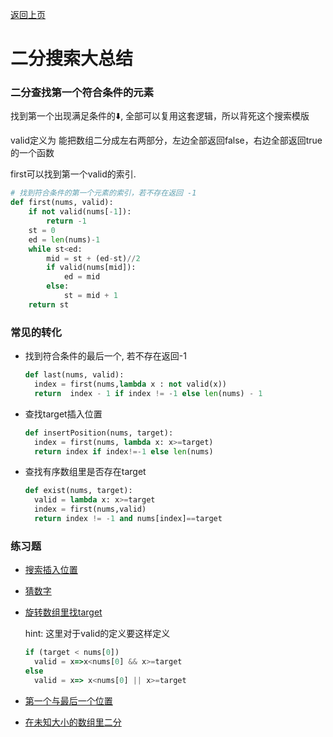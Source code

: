 [返回上页](..)

# 二分搜索大总结

### 二分查找第一个符合条件的元素

 找到第一个出现满足条件的⬇️, 全部可以复用这套逻辑，所以背死这个搜索模版

valid定义为 能把数组二分成左右两部分，左边全部返回false，右边全部返回true的一个函数

first可以找到第一个valid的索引.

```python
# 找到符合条件的第一个元素的索引，若不存在返回 -1
def first(nums, valid):
	if not valid(nums[-1]):
		return -1
	st = 0
	ed = len(nums)-1
	while st<ed:
		mid = st + (ed-st)//2
		if valid(nums[mid]):
			ed = mid
		else:
			st = mid + 1
	return st
```

### 常见的转化

- 找到符合条件的最后一个, 若不存在返回-1

  ```python
  def last(nums, valid):
  	index = first(nums,lambda x : not valid(x))
  	return  index - 1 if index != -1 else len(nums) - 1
  ```

- 查找target插入位置

  ```python
  def insertPosition(nums, target):
  	index = first(nums, lambda x: x>=target)
  	return index if index!=-1 else len(nums)
  ```

- 查找有序数组里是否存在target

  ```python
  def exist(nums, target):
  	valid = lambda x: x>=target
  	index = first(nums,valid)
  	return index != -1 and nums[index]==target
  ```

### 练习题

- [搜索插入位置](https://leetcode.com/problems/search-insert-position/submissions/)

- [猜数字](https://leetcode.com/problems/guess-number-higher-or-lower/)

- [旋转数组里找target](https://leetcode.com/problems/search-in-rotated-sorted-array/)

  hint: 这里对于valid的定义要这样定义

  ```javascript
  if (target < nums[0])
  	valid = x=>x<nums[0] && x>=target
  else
  	valid = x=> x<nums[0] || x>=target
  ```

- [第一个与最后一个位置](https://leetcode.com/problems/find-first-and-last-position-of-element-in-sorted-array/)

- [在未知大小的数组里二分](https://leetcode.com/problems/search-in-a-sorted-array-of-unknown-size/)
